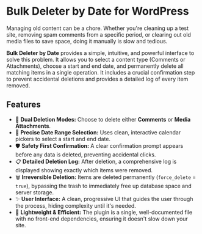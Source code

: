 # Bulk Deleter by Date for WordPress

Managing old content can be a chore. Whether you're cleaning up a test site, removing spam comments from a specific period, or clearing out old media files to save space, doing it manually is slow and tedious.

**Bulk Deleter by Date** provides a simple, intuitive, and powerful interface to solve this problem. It allows you to select a content type (Comments or Attachments), choose a start and end date, and permanently delete all matching items in a single operation. It includes a crucial confirmation step to prevent accidental deletions and provides a detailed log of every item removed.

## Features

-   🔄 **Dual Deletion Modes:** Choose to delete either **Comments** or **Media Attachments**.
-   📅 **Precise Date Range Selection:** Uses clean, interactive calendar pickers to select a start and end date.
-   🛡️ **Safety First Confirmation:** A clear confirmation prompt appears before any data is deleted, preventing accidental clicks.
-   📋 **Detailed Deletion Log:** After deletion, a comprehensive log is displayed showing exactly which items were removed.
-   🗑️ **Irreversible Deletion:** Items are deleted permanently (`force_delete` = `true`), bypassing the trash to immediately free up database space and server storage.
-   ✨ **User Interface:** A clean, progressive UI that guides the user through the process, hiding complexity until it's needed.
-   🚀 **Lightweight & Efficient:** The plugin is a single, well-documented file with no front-end dependencies, ensuring it doesn't slow down your site.

